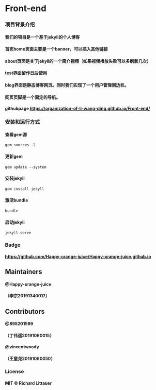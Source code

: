# Front-end

### 项目背景介绍

#### 我们的项目是一个基于jekyll的个人博客
#### 首页home页面主要是一个banner，可以插入其他链接
#### about页面是关于jekyll的一个简介视频（如果视频播放失败可以多刷新几次）
#### test界面留作日后使用
#### blog界面是静态博客网页。同时我们实现了一个用户管理侧边栏。
#### 网页页脚是一个固定的导航。
#### githubpage https://organization-of-li-wang-ding.github.io/Front-end/



### 安装和运行方式
#### 查看gem源
<code>gem sources -l</code>
#### 更新gem
<code>gem update --system</code>
#### 安装jekyll
<code>gem install jekyll</code>
#### 激活bundle
<code>bundle</code>
#### 启动jekyll
<code>jekyll serve</code>

### Badge
#### https://github.com/Happy-orange-juice/Happy-orange-juice.github.io

## Maintainers
#### @Happy-orange-juice
#### （李宗20191340017）

## Contributors
#### @895201599
#### （丁伟遥20191060015）
#### @vincentwoody
#### （王童尧20191060050）

### License
#### MIT © Richard Littauer
